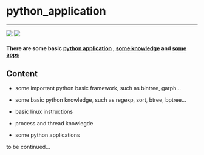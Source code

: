 # python_application
___
![](https://img.shields.io/badge/donate-github-brightgreen.svg)
![](https://img.shields.io/badge/self_edited-vic-brightgreen.svg)

#### There are some basic [python application](https://github.com/vicjiafeng/python_application/tree/master/application) ,  [some knowledge](https://github.com/vicjiafeng/python_application/tree/master/keypoints) and [some apps](https://github.com/vicjiafeng/python_application/tree/master/apps)

## Content

  * some important python basic framework, such as bintree, garph...
  
  * some basic python knowledge, such as regexp, sort, btree, bptree...
  
  * basic linux instructions
  
  * process and thread knowlegde
  
  * some python applications
  
  to be continued...
